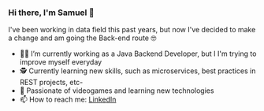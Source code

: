 ### Hi there, I'm Samuel 👾

I've been working in data field this past years, but now I've decided to make a change and am going the Back-end route 🤓

- 👨‍💻 I’m currently working as a Java Backend Developer, but I I'm trying to improve myself everyday
- 🕵️ Currently learning new skills, such as microservices, best practices in REST projects, etc-
- 🔬 Passionate of videogames and learning new technologies
- 📫 How to reach me: [LinkedIn](https://www.linkedin.com/in/samuvalcarcel/)

